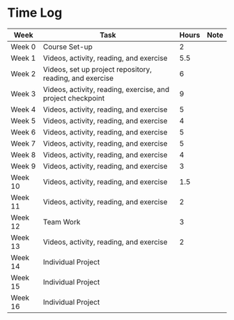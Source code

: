 # Time Log

| Week | Task | Hours| Note |
|------|------|------|------|
| Week 0 | Course Set-up| 2 | 
| Week 1 | Videos, activity, reading, and exercise | 5.5 |
| Week 2 | Videos, set up project repository, reading, and exercise| 6 | 
| Week 3 | Videos, activity, reading, exercise, and project checkpoint| 9 | 
| Week 4 | Videos, activity, reading, and exercise| 5 | 
| Week 5 | Videos, activity, reading, and exercise| 4 | 
| Week 6 | Videos, activity, reading, and exercise| 5| 
| Week 7 | Videos, activity, reading, and exercise| 5|
| Week 8 | Videos, activity, reading, and exercise| 4|  
| Week 9 | Videos, activity, reading, and exercise| 3| 
| Week 10 | Videos, activity, reading, and exercise| 1.5|
| Week 11 | Videos, activity, reading, and exercise| 2|
| Week 12 | Team Work| 3|
| Week 13 | Videos, activity, reading, and exercise| 2| 
| Week 14 | Individual Project| |
| Week 15 | Individual Project| |
| Week 16 | Individual Project| |






